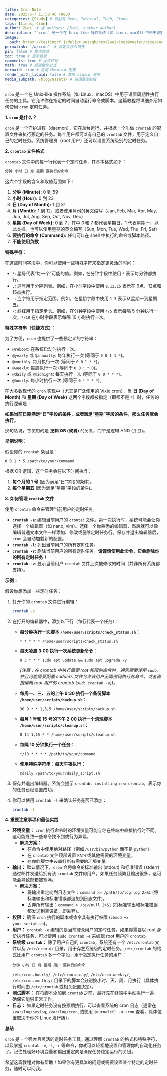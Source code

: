 ```yaml
---
title: Cron Note
date: 2025-5-7 11:58:40 +0800
categories: [Study] # 目前有 Demo, Tutorial, Tech, Study
tags: [Linux, Cron]
author: Zwei  # 或 authors: [Zwei, another_author]
description: "`cron` 是一个在 Unix-like 操作系统（如 Linux、macOS）中用于设置周期性执行任务的工具。它允许你在指定的时间自动运行命令或脚本。这篇教程将详细介绍如何使用 `cron` 定时任务。"
image:
  path: https://testingcf.jsdelivr.net/gh/bestZwei/imgs@master/picgo/ed7bd622a81c4eb547159137f7b62cfa.png
permalink: '/w/cron'  # 自定义永久链接
pin: false # 置顶文章
toc: true # 显示目录
comments: true # 允许评论
math: true # 启用数学公式
mermaid: true # 启用 Mermaid 图表
render_with_liquid: false # 禁用 Liquid 渲染
media_subpath: /blog/assets/ # 资源路径前缀
---
```


`cron` 是一个在 Unix-like 操作系统（如 Linux、macOS）中用于设置周期性执行任务的工具。它允许你在指定的时间自动运行命令或脚本。这篇教程将详细介绍如何使用 `cron` 定时任务。

**1. `cron` 是什么？**

`cron` 是一个守护进程（daemon），它在后台运行，并根据一个叫做 `crontab` 的配置文件来执行预定的任务。每个用户都可以有自己的 `crontab` 文件，用于定义自己的定时任务。系统管理员（root 用户）还可以设置系统级别的定时任务。

**2. `crontab` 文件格式**

`crontab` 文件中的每一行代表一个定时任务，其基本格式如下：

```txt
分钟 小时 日 月 星期 要执行的命令
```

这六个字段的含义和取值范围如下：

1.  **分钟 (Minute):** 0 到 59
2.  **小时 (Hour):** 0 到 23
3.  **日 (Day of Month):** 1 到 31
4.  **月 (Month):** 1 到 12，或者使用月份的英文缩写（Jan, Feb, Mar, Apr, May, Jun, Jul, Aug, Sep, Oct, Nov, Dec）
5.  **星期 (Day of Week):** 0 到 7，其中 0 和 7 都代表星期日，1 代表星期一，以此类推。也可以使用星期的英文缩写（Sun, Mon, Tue, Wed, Thu, Fri, Sat）
6.  **要执行的命令 (Command):** 任何可以在 shell 中执行的命令或脚本路径。
7.  **不能使用负数**

**特殊字符：**

在这些时间字段中，你可以使用一些特殊字符来指定更灵活的时间：

*   `*`: 星号代表“每一个”可能的值。例如，在分钟字段中使用 `*` 表示每分钟都执行。
*   `,`: 逗号用于分隔列表。例如，在小时字段中使用 `9,12,15` 表示在 9点、12点和 15点执行。
*   `-`: 连字符用于指定范围。例如，在星期字段中使用 `1-5` 表示从星期一到星期五。
*   `/`: 斜杠用于指定步长。例如，在分钟字段中使用 `*/5` 表示每隔 5 分钟执行一次。`*/10` 在小时字段表示每隔 10 小时执行一次。

**特殊字符串（快捷方式）：**

为了方便，`cron` 也提供了一些预定义的字符串：

*   `@reboot`: 在系统启动时执行一次。
*   `@yearly` 或 `@annually`: 每年执行一次 (等同于 `0 0 1 1 *`)。
*   `@monthly`: 每月执行一次 (等同于 `0 0 1 * *`)。
*   `@weekly`: 每周执行一次 (等同于 `0 0 * * 0`)。
*   `@daily` 或 `@midnight`: 每天执行一次 (等同于 `0 0 * * *`)。
*   `@hourly`: 每小时执行一次 (等同于 `0 * * * *`)。

在大多数现代的 `cron` 实现中（尤其是广泛使用的 Vixie cron），当 **日 (Day of Month)** 和 **星期 (Day of Week)** 这两个字段都被指定（即都不是 `*`）时，任务的执行逻辑是：

**如果当前日期满足“日”字段的条件，或者满足“星期”字段的条件，那么任务就会执行。**

换句话说，它使用的是 **逻辑 OR (或者)** 的关系，而不是逻辑 AND (并且)。

**举例说明：**

假设你的 `crontab` 条目是：

```
0 0 1 * 5 /path/to/your/command
```

根据 OR 逻辑，这个任务会在以下时间执行：

1. **每个月的 1 号** (因为满足“日”字段的条件)。
2. **每个星期五** (因为满足“星期”字段的条件)。

**3. 如何管理 `crontab` 文件**

使用 `crontab` 命令来管理当前用户的定时任务。

*   **`crontab -e`**: 编辑当前用户的 `crontab` 文件。第一次执行时，系统可能会让你选择一个编辑器（如 nano, vim）。选择一个你熟悉的编辑器，然后就可以像编辑普通文本文件一样添加、修改或删除定时任务行。保存并退出编辑器后，`cron` 会自动加载新的配置。
*   **`crontab -l`**: 列出当前用户的所有定时任务。
*   **`crontab -r`**: 删除当前用户的所有定时任务。**请谨慎使用此命令，它会删除你的所有定时任务！**
*   **`crontab -v`**: 显示当前用户 `crontab` 文件上次被修改的时间（并非所有系统都支持）。

**示例：**

假设你想添加一些定时任务：

1.  打开你的 `crontab` 文件进行编辑：
    ```bash
    crontab -e
    ```
2. 在打开的编辑器中，添加以下行（每行代表一个任务）：

   *   **每分钟执行一次脚本 `/home/user/scripts/check_status.sh`：**
       ```crontab
       * * * * * /home/user/scripts/check_status.sh
       ```
   *   **每天凌晨 3:00 执行一次系统更新命令：**
       
       ```crontab
       0 3 * * * sudo apt update && sudo apt upgrade -y
       ```
       *(注意：在 crontab 中执行需要 root 权限的命令时，通常需要使用 `sudo`，并且可能需要配置 sudoers 文件允许该用户无需密码执行此命令，或者直接编辑 root 用户的 crontab (`sudo crontab -e`))。*
   *   **每周一、三、五的上午 9:30 执行一个备份脚本 `/home/user/scripts/backup.sh`：**
       ```crontab
       30 9 * * 1,3,5 /home/user/scripts/backup.sh
       ```
   *   **每月 1 号和 15 号的下午 2:00 执行一个清理脚本 `/home/user/scripts/cleanup.sh`：**
       ```crontab
       0 14 1,15 * * /home/user/scripts/cleanup.sh
       ```
   *   **每隔 10 分钟执行一个任务：**
       ```crontab
       */10 * * * * /path/to/your/command
       ```
   *   **使用特殊字符串：每天午夜执行：**
       ```crontab
       @daily /path/to/your/daily_script.sh
       ```

3.  保存并退出编辑器。系统会提示 `crontab: installing new crontab`，表示你的任务已经设置成功。

4.  你可以使用 `crontab -l` 来确认任务是否已添加：
    ```bash
    crontab -l
    ```

**4. 重要注意事项和最佳实践**

*   **环境变量：** `cron` 执行命令时的环境变量可能与你在终端中直接执行时不同。这可能导致一些命令找不到或行为异常。
    *   **解决方案：**
        *   在命令中使用绝对路径（例如 `/usr/bin/python` 而不是 `python`）。
        *   在 `crontab` 文件顶部设置 `PATH` 或其他需要的环境变量。
        *   在你的脚本中设置好所有需要的环境变量。
*   **输出：** 默认情况下，`cron` 会将命令的标准输出 (stdout) 和标准错误 (stderr) 通过邮件发送给拥有该 `crontab` 文件的用户。如果任务频繁且输出很多，这可能会导致邮箱被塞满。
    *   **解决方案：**
        *   将输出重定向到日志文件：`command >> /path/to/log.log 2>&1` (将标准输出和标准错误都追加到日志文件)。
        *   丢弃所有输出：`command > /dev/null 2>&1` (将标准输出和标准错误都发送到空设备，即丢弃)。
*   **权限：** 确保 `cron` 执行的脚本或命令具有执行权限 (`chmod +x your_script.sh`)。
*   **用户：** `crontab -e` 编辑的是当前登录用户的定时任务。如果你需要以 root 身份执行任务，可以使用 `sudo crontab -e` 来编辑 root 用户的 `crontab`。
*   **系统级 `crontab`：** 除了用户自己的 `crontab`，系统还有一个 `/etc/crontab` 文件以及 `/etc/cron.d/` 目录，用于存放系统级的定时任务。`/etc/crontab` 的格式比用户 `crontab` 多一个字段，用于指定执行任务的用户：
    ```
    分钟 小时 日 月 星期 用户 要执行的命令
    ```
    `/etc/cron.hourly/`, `/etc/cron.daily/`, `/etc/cron.weekly/`, `/etc/cron.monthly/` 目录下的脚本会分别按小时、天、周、月执行（具体执行时间由 `/etc/crontab` 或相关配置决定）。
*   **测试脚本：** 在将脚本添加到 `crontab` 之前，最好先在终端中手动执行一遍，确保它能够正常工作。
*   **日志：** 如果定时任务没有按预期执行，可以查看系统的 cron 日志（通常在 `/var/log/syslog`, `/var/log/cron`, 或使用 `journalctl -u cron` 查看，具体位置取决于你的 Linux 发行版）。

**总结**

`cron` 是一个强大且灵活的定时任务工具。通过理解 `crontab` 的格式和特殊字符，以及掌握 `crontab -e`, `-l`, `-r` 等命令，你就可以轻松地设置和管理你的自动化任务了。记住处理好环境变量和输出重定向是确保任务稳定运行的关键。

希望这篇教程对你有帮助！如果你有更具体的问题或需要设置某个特定的定时任务，随时可以问我。